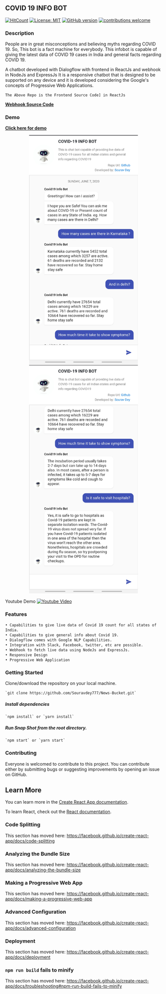 ## COVID 19 INFO BOT

[![HitCount](http://hits.dwyl.com/Souravdey777/Souravdey777/Covid19-InfoBot_FE.svg)](http://hits.dwyl.com/Souravdey777/Souravdey777/Covid19-InfoBot_FE)
[![License: MIT](https://img.shields.io/badge/License-MIT-yellow.svg?style=flat)](https://opensource.org/licenses/MIT)
[![GitHub version](https://d25lcipzij17d.cloudfront.net/badge.png?id=gh&v=1.0&style=flat)](https://badge.fury.io/gh/Souravdey777/Covid19-InfoBot_FE)
[![contributions welcome](https://img.shields.io/badge/contributions-welcome-brightgreen.svg?style=flat)](https://github.com/Souravdey777/News-Bucket/issues)

### Description

People are in great misconceptions and believing myths regarding COVID 19. So, This bot is a fact machine for everybody.
This infobot is capable of giving the latest data of COVID 19 cases in India and general facts regarding COVID 19.

A chatbot developed with Dialogflow with frontend in ReactJs and webhook in NodeJs and ExpressJs It is a responsive chatbot that is designed to be supported on any device and it is developed considering the Google's concepts of Progressive Web Applications.

	The Above Repo is the Frontend Source Code] in ReactJs

**[Webhook Source Code](https://github.com/Souravdey777/Covid19-InfoBot/)**

### Demo

**[Click here for demo](https://souravdey777.github.io/Covid19-InfoBot_FE/)**
<a href="https://souravdey777.github.io/Covid19-InfoBot_FE/" target="_blank">
	<p align="center">
  		<img src="./Screenshot01.jpg" width="350" title="COVID 19 INFO BOT" alt="COVID 19 INFO BOT">
  		<img src="./Screenshot02.jpg" width="350" title="COVID 19 INFO BOT" alt="COVID 19 INFO BOT">
	</p>
</a>

Youtube Demo
[![Youtube Video](http://img.youtube.com/vi/mMmjEh71ZeY/0.jpg)](http://www.youtube.com/watch?v=mMmjEh71ZeY "Video Title")
<!--     <iframe width="560" height="315" src="https://www.youtube.com/embed/mMmjEh71ZeY" frameborder="0" allow="accelerometer; autoplay; encrypted-media; gyroscope; picture-in-picture" allowfullscreen></iframe> -->


### Features

	• Capabilities to give live data of Covid 19 count for all states of India.
	• Capabilities to give general info about Covid 19.
	• Dialogflow comes with Google NLP Capabilities.
	• Integration with Slack, Facebook, twitter, etc are possible.
	• Webhook to fetch live data using NodeJs and ExpressJs.
	• Responsive Design
	• Progressive Web Application


### Getting Started

Clone/download the repository on your local machine.

	`git clone https://github.com/Souravdey777/News-Bucket.git`

##### Install dependencies

	`npm install` or `yarn install`

##### Run Snap Shot from the root directory.

	`npm start` or `yarn start`

### Contributing

Everyone is welcomed to contribute to this project. You can contribute either by submitting bugs or suggesting improvements by opening an issue on GitHub.

## Learn More

You can learn more in the [Create React App documentation](https://facebook.github.io/create-react-app/docs/getting-started).

To learn React, check out the [React documentation](https://reactjs.org/).

### Code Splitting

This section has moved here: https://facebook.github.io/create-react-app/docs/code-splitting

### Analyzing the Bundle Size

This section has moved here: https://facebook.github.io/create-react-app/docs/analyzing-the-bundle-size

### Making a Progressive Web App

This section has moved here: https://facebook.github.io/create-react-app/docs/making-a-progressive-web-app

### Advanced Configuration

This section has moved here: https://facebook.github.io/create-react-app/docs/advanced-configuration

### Deployment

This section has moved here: https://facebook.github.io/create-react-app/docs/deployment

### `npm run build` fails to minify

This section has moved here: https://facebook.github.io/create-react-app/docs/troubleshooting#npm-run-build-fails-to-minify
